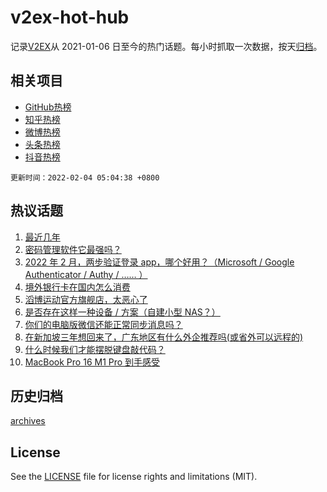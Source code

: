 # v2ex-hot-hub

 记录[V2EX](https://www.v2ex.com/)从 2021-01-06 日至今的热门话题。每小时抓取一次数据，按天[归档](archives)。
 
 ## 相关项目

- [GitHub热榜](https://github.com/lonnyzhang423/github-hot-hub)
- [知乎热榜](https://github.com/lonnyzhang423/zhihu-hot-hub)
- [微博热榜](https://github.com/lonnyzhang423/weibo-hot-hub)
- [头条热榜](https://github.com/lonnyzhang423/toutiao-hot-hub)
- [抖音热榜](https://github.com/lonnyzhang423/douyin-hot-hub)


 `更新时间：2022-02-04 05:04:38 +0800`

## 热议话题

1. [最近几年](https://www.v2ex.com/t/831756)
1. [密码管理软件它最强吗？](https://www.v2ex.com/t/831755)
1. [2022 年 2 月，两步验证登录 app，哪个好用？（Microsoft / Google Authenticator / Authy / …… ）](https://www.v2ex.com/t/831772)
1. [境外银行卡在国内怎么消费](https://www.v2ex.com/t/831758)
1. [滔博运动官方旗舰店，太恶心了](https://www.v2ex.com/t/831782)
1. [是否存在这样一种设备 / 方案（自建小型 NAS？）](https://www.v2ex.com/t/831783)
1. [你们的电脑版微信还能正常同步消息吗？](https://www.v2ex.com/t/831742)
1. [在新加坡三年想回来了，广东地区有什么外企推荐吗(或省外可以远程的)](https://www.v2ex.com/t/831752)
1. [什么时候我们才能摆脱键盘敲代码？](https://www.v2ex.com/t/831764)
1. [MacBook Pro 16 M1 Pro 到手感受](https://www.v2ex.com/t/831734)

## 历史归档

[archives](archives)

## License

See the [LICENSE](LICENSE) file for license rights and limitations (MIT).
